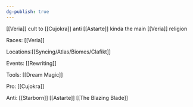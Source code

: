 ```yaml
---
dg-publish: true
---
```

[[Veria]] cult to [[Cujokra]] anti [[Astarte]] kinda the main [[Veria]] religion 


Races: [[Veria]]

Locations:[[Syncing/Atlas/Biomes/Clafikt]]

Events: [[Rewriting]]

Tools: [[Dream Magic]]

Pro: [[Cujokra]]

Anti: [[Starborn]] [[Astarte]] [[The Blazing Blade]]
